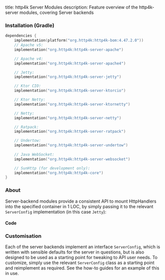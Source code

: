 title: http4k Server Modules
description: Feature overview of the http4k-server modules, covering Server backends

### Installation (Gradle)

```kotlin
dependencies {
    implementation(platform("org.http4k:http4k-bom:4.47.2.0"))
    // Apache v5: 
    implementation("org.http4k:http4k-server-apache")

    // Apache v4: 
    implementation("org.http4k:http4k-server-apache4")

    // Jetty: 
    implementation("org.http4k:http4k-server-jetty")

    // Ktor CIO: 
    implementation("org.http4k:http4k-server-ktorcio")

    // Ktor Netty: 
    implementation("org.http4k:http4k-server-ktornetty")

    // Netty: 
    implementation("org.http4k:http4k-server-netty")

    // Ratpack: 
    implementation("org.http4k:http4k-server-ratpack")

    // Undertow: 
    implementation("org.http4k:http4k-server-undertow")
    
    // Java WebSocket:
    implementation("org.http4k:http4k-server-websocket")

    // SunHttp (for development only): 
    implementation("org.http4k:http4k-core")
}
```

### About
Server-backend modules provide a consistent API to mount HttpHandlers into the specified container in 1 LOC, by 
simply passing it to the relevant `ServerConfig` implementation (in this case `Jetty`):

#### Code [<img class="octocat"/>](https://github.com/http4k/http4k/blob/master/src/docs/guide/reference/servers/example_http.kt)

<script src="https://gist-it.appspot.com/https://github.com/http4k/http4k/blob/master/src/docs/guide/reference/servers/example_http.kt"></script>

### Customisation
Each of the server backends implement an interface `ServerConfig`, which is written with sensible defaults for the server in questions, 
but is also designed to be used as a starting point for tweaking to API user needs. To customize, simply use the relevant `ServerConfig` 
class as a starting point and reimplement as required. See the how-to guides for an example of this in use.
